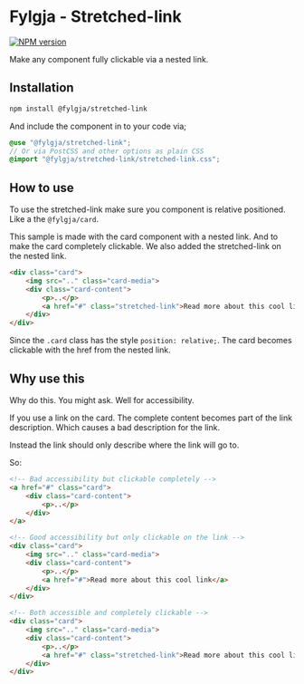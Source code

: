 # Fylgja - Stretched-link

[![NPM version](https://img.shields.io/npm/v/@fylgja/stretched-link.svg)](https://www.npmjs.org/package/@fylgja/stretched-link)

Make any component fully clickable via a nested link.

## Installation

```bash
npm install @fylgja/stretched-link
```

And include the component in to your code via;

```scss
@use "@fylgja/stretched-link";
// Or via PostCSS and other options as plain CSS
@import "@fylgja/stretched-link/stretched-link.css";
```

## How to use

To use the stretched-link make sure you component is relative positioned.
Like a the `@fylgja/card`.

This sample is made with the card component with a nested link.
And to make the card completely clickable.
We also added the stretched-link on the nested link.

```html
<div class="card">
    <img src=".." class="card-media">
    <div class="card-content">
        <p>..</p>
        <a href="#" class="stretched-link">Read more about this cool link</a>
    </div>
</div>
```

Since the `.card` class has the style `position: relative;`.
The card becomes clickable with the href from the nested link.

## Why use this

Why do this.
You might ask.
Well for accessibility.

If you use a link on the card.
The complete content becomes part of the link description.
Which causes a bad description for the link.

Instead the link should only describe where the link will go to.

So:

```html
<!-- Bad accessibility but clickable completely -->
<a href="#" class="card">
    <div class="card-content">
        <p>..</p>
    </div>
</a>

<!-- Good accessibility but only clickable on the link -->
<div class="card">
    <img src=".." class="card-media">
    <div class="card-content">
        <p>..</p>
        <a href="#">Read more about this cool link</a>
    </div>
</div>

<!-- Both accessible and completely clickable -->
<div class="card">
    <img src=".." class="card-media">
    <div class="card-content">
        <p>..</p>
        <a href="#" class="stretched-link">Read more about this cool link</a>
    </div>
</div>
```
